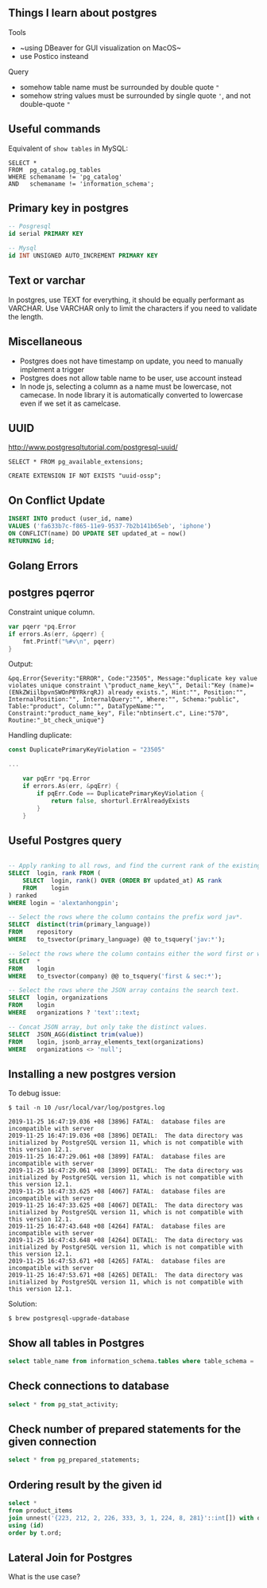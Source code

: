 ## Things I learn about postgres

Tools
- ~using DBeaver for GUI visualization on MacOS~
- use Postico insteand

Query
- somehow table name must be surrounded by double quote `"`
- somehow string values must be surrounded by single quote `'`, and not double-quote `"`

## Useful commands

Equivalent of `show tables` in MySQL:

```postgres
SELECT * 
FROM  pg_catalog.pg_tables 
WHERE schemaname != 'pg_catalog' 
AND   schemaname != 'information_schema';
```

## Primary key in postgres

```sql
-- Posgresql
id serial PRIMARY KEY

-- Mysql
id INT UNSIGNED AUTO_INCREMENT PRIMARY KEY
```
## Text or varchar

In postgres, use TEXT for everything, it should be equally performant as VARCHAR. Use VARCHAR only to limit the characters if you need to validate the length.


## Miscellaneous
- Postgres does not have timestamp on update, you need to manually implement a trigger
- Postgres does not allow table name to be user, use account instead
- In node js, selecting a column as a name must be lowercase, not camecase. In node library it is automatically converted to lowercase even if we set it as camelcase.


## UUID

http://www.postgresqltutorial.com/postgresql-uuid/
```
SELECT * FROM pg_available_extensions;

CREATE EXTENSION IF NOT EXISTS "uuid-ossp";
```


## On Conflict Update
```sql
INSERT INTO product (user_id, name) 
VALUES ('fa633b7c-f865-11e9-9537-7b2b141b65eb', 'iphone')
ON CONFLICT(name) DO UPDATE SET updated_at = now()
RETURNING id;
```

## Golang Errors

## postgres pqerror 
Constraint unique column.

```go
var pqerr *pq.Error
if errors.As(err, &pqerr) {
	fmt.Printf("%#v\n", pqerr)
}
```

Output:

```
&pq.Error{Severity:"ERROR", Code:"23505", Message:"duplicate key value violates unique constraint \"product_name_key\"", Detail:"Key (name)=(ENkZWiilbpvnSWOnPBYRkrqRJ) already exists.", Hint:"", Position:"", InternalPosition:"", InternalQuery:"", Where:"", Schema:"public", Table:"product", Column:"", DataTypeName:"", Constraint:"product_name_key", File:"nbtinsert.c", Line:"570", Routine:"_bt_check_unique"}
```

Handling duplicate:
```go
const DuplicatePrimaryKeyViolation = "23505"

...

	var pqErr *pq.Error
	if errors.As(err, &pqErr) {
		if pqErr.Code == DuplicatePrimaryKeyViolation {
			return false, shorturl.ErrAlreadyExists
		}
	}
```

## Useful Postgres query

```sql

-- Apply ranking to all rows, and find the current rank of the existing user.
SELECT 	login, rank FROM (
	SELECT 	login, rank() OVER (ORDER BY updated_at) AS rank 
	FROM 	login
) ranked 
WHERE login = 'alextanhongpin';

-- Select the rows where the column contains the prefix word jav*.
SELECT 	distinct(trim(primary_language)) 
FROM 	repository 
WHERE 	to_tsvector(primary_language) @@ to_tsquery('jav:*');

-- Select the rows where the column contains either the word first or word with prefix sec...
SELECT 	* 
FROM 	login 
WHERE 	to_tsvector(company) @@ to_tsquery('first & sec:*');

-- Select the rows where the JSON array contains the search text.
SELECT 	login, organizations 
FROM 	login 
WHERE 	organizations ? 'text'::text;

-- Concat JSON array, but only take the distinct values.
SELECT 	JSON_AGG(distinct trim(value)) 
FROM 	login, jsonb_array_elements_text(organizations) 
WHERE 	organizations <> 'null';
```


## Installing a new postgres version

To debug issue:
```
$ tail -n 10 /usr/local/var/log/postgres.log
```
```
2019-11-25 16:47:19.036 +08 [3896] FATAL:  database files are incompatible with server
2019-11-25 16:47:19.036 +08 [3896] DETAIL:  The data directory was initialized by PostgreSQL version 11, which is not compatible with this version 12.1.
2019-11-25 16:47:29.061 +08 [3899] FATAL:  database files are incompatible with server
2019-11-25 16:47:29.061 +08 [3899] DETAIL:  The data directory was initialized by PostgreSQL version 11, which is not compatible with this version 12.1.
2019-11-25 16:47:33.625 +08 [4067] FATAL:  database files are incompatible with server
2019-11-25 16:47:33.625 +08 [4067] DETAIL:  The data directory was initialized by PostgreSQL version 11, which is not compatible with this version 12.1.
2019-11-25 16:47:43.648 +08 [4264] FATAL:  database files are incompatible with server
2019-11-25 16:47:43.648 +08 [4264] DETAIL:  The data directory was initialized by PostgreSQL version 11, which is not compatible with this version 12.1.
2019-11-25 16:47:53.671 +08 [4265] FATAL:  database files are incompatible with server
2019-11-25 16:47:53.671 +08 [4265] DETAIL:  The data directory was initialized by PostgreSQL version 11, which is not compatible with this version 12.1.
```

Solution:
```
$ brew postgresql-upgrade-database
```


## Show all tables in Postgres

```sql
select table_name from information_schema.tables where table_schema = 'public' and table_type = 'BASE TABLE';
```

## Check connections to database

```sql
select * from pg_stat_activity;
```

## Check number of prepared statements for the given connection
```sql
select * from pg_prepared_statements;
```

## Ordering result by the given id

```sql
select * 
from product_items 
join unnest('{223, 212, 2, 226, 333, 3, 1, 224, 8, 281}'::int[]) with ordinality t(id, ord)
using (id)
order by t.ord;
```

## Lateral Join for Postgres

What is the use case?


